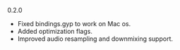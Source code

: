 
0.2.0

- Fixed bindings.gyp to work on Mac os.
- Added optimization flags.
- Improved audio resampling and downmixing support.
